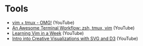 # Tools

- [vim + tmux - OMG!](https://www.youtube.com/watch?v=5r6yzFEXajQ) (YouTube)
- [An Awesome Terminal Workflow: zsh, tmux, vim](https://www.youtube.com/watch?v=UgDz_9i2nwc) (YouTube)
- [Learning Vim in a Week](https://www.youtube.com/watch?v=_NUO4JEtkDw) (YouTube)
- [Intro into Creative Visualizations with SVG and D3](https://www.youtube.com/watch?v=qVgOTbx4RW8) (YouTube)
